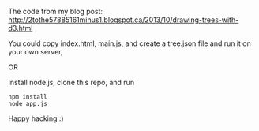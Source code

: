 The code from my blog post: http://2tothe57885161minus1.blogspot.ca/2013/10/drawing-trees-with-d3.html

You could copy index.html, main.js, and create a tree.json file and run it on your own server, 

OR

Install node.js, clone this repo, and run

    npm install
    node app.js

Happy hacking :)
